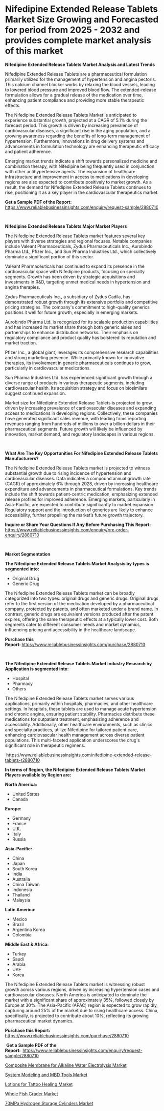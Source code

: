 <p><h1>Nifedipine Extended Release Tablets Market Size Growing and Forecasted for period from 2025 - 2032 and provides complete market analysis of this market</h1></p><p><strong>Nifedipine Extended Release Tablets Market Analysis and Latest Trends</strong></p>
<p><p>Nifedipine Extended Release Tablets are a pharmaceutical formulation primarily utilized for the management of hypertension and angina pectoris. This calcium channel blocker works by relaxing the blood vessels, leading to lowered blood pressure and improved blood flow. The extended-release formulation allows for a gradual release of the medication over time, enhancing patient compliance and providing more stable therapeutic effects.</p><p>The Nifedipine Extended Release Tablets Market is anticipated to experience substantial growth, projected at a CAGR of 5.1% during the forecast period. This growth is driven by increasing prevalence of cardiovascular diseases, a significant rise in the aging population, and a growing awareness regarding the benefits of long-term management of hypertension. Furthermore, innovations in drug delivery systems and advancements in formulation technology are enhancing therapeutic efficacy and patient adherence.</p><p>Emerging market trends indicate a shift towards personalized medicine and combination therapy, with Nifedipine being frequently used in conjunction with other antihypertensive agents. The expansion of healthcare infrastructure and improvement in access to medications in developing regions are also expected to contribute positively to market growth. As a result, the demand for Nifedipine Extended Release Tablets continues to rise, positioning it as a key player in the cardiovascular therapeutics market.</p></p>
<p><strong>Get a Sample PDF of the Report:&nbsp;</strong> <a href="https://www.reliablebusinessinsights.com/enquiry/request-sample/2880710?utm_campaign=75&utm_medium=2&utm_source=Github&utm_content=ia&utm_term=12032025&utm_id=nifedipine-extended-release-tablets">https://www.reliablebusinessinsights.com/enquiry/request-sample/2880710</a></p>
<p>&nbsp;</p>
<p><strong>Nifedipine Extended Release Tablets Major Market Players</strong></p>
<p><p>The Nifedipine Extended Release Tablets market features several key players with diverse strategies and regional focuses. Notable companies include Valeant Pharmaceuticals, Zydus Pharmaceuticals Inc., Aurobindo Pharma Ltd., Pfizer Inc., and Sun Pharma Industries Ltd., which collectively dominate a significant portion of this sector.</p><p>Valeant Pharmaceuticals has continued to expand its presence in the cardiovascular space with Nifedipine products, focusing on specialty segments. Growth has been driven by strategic acquisitions and investments in R&D, targeting unmet medical needs in hypertension and angina therapies.</p><p>Zydus Pharmaceuticals Inc., a subsidiary of Zydus Cadila, has demonstrated robust growth through its extensive portfolio and competitive pricing strategies. The company's commitment to high-quality generics positions it well for future growth, especially in emerging markets.</p><p>Aurobindo Pharma Ltd. is recognized for its scalable production capabilities and has increased its market share through both generic aisles and partnerships to enhance distribution networks. Their emphasis on regulatory compliance and product quality has bolstered its reputation and market traction.</p><p>Pfizer Inc., a global giant, leverages its comprehensive research capabilities and strong marketing presence. While primarily known for innovative therapies, its involvement in generic pharmaceuticals continues to grow, particularly in cardiovascular medications.</p><p>Sun Pharma Industries Ltd. has experienced significant growth through a diverse range of products in various therapeutic segments, including cardiovascular health. Its acquisition strategy and focus on biosimilars suggest continued expansion.</p><p>Market size for Nifedipine Extended Release Tablets is projected to grow, driven by increasing prevalence of cardiovascular diseases and expanding access to medications in developing regions. Collectively, these companies have generated significant sales revenue, with leading firms reporting revenues ranging from hundreds of millions to over a billion dollars in their pharmaceutical segments. Future growth will likely be influenced by innovation, market demand, and regulatory landscapes in various regions.</p></p>
<p>&nbsp;</p>
<p><strong>What Are The Key Opportunities For Nifedipine Extended Release Tablets Manufacturers?</strong></p>
<p><p>The Nifedipine Extended Release Tablets market is projected to witness substantial growth due to rising incidence of hypertension and cardiovascular diseases. Data indicates a compound annual growth rate (CAGR) of approximately 6% through 2028, driven by increasing healthcare expenditure and advancements in pharmaceutical formulations. Key trends include the shift towards patient-centric medication, emphasizing extended release profiles for improved adherence. Emerging markets, particularly in Asia-Pacific, are expected to contribute significantly to market expansion. Regulatory support and the introduction of generics are likely to enhance accessibility, further propelling the market’s future growth trajectory.</p></p>
<p><strong>Inquire or Share Your Questions If Any Before Purchasing This Report:</strong> <a href="https://www.reliablebusinessinsights.com/enquiry/pre-order-enquiry/2880710?utm_campaign=75&utm_medium=2&utm_source=Github&utm_content=ia&utm_term=12032025&utm_id=nifedipine-extended-release-tablets">https://www.reliablebusinessinsights.com/enquiry/pre-order-enquiry/2880710</a></p>
<p>&nbsp;</p>
<p><strong>Market Segmentation</strong></p>
<p><strong>The Nifedipine Extended Release Tablets Market Analysis by types is segmented into:</strong></p>
<p><ul><li> Original Drug</li><li>Generic Drug </li></ul></p>
<p><p>The Nifedipine Extended Release Tablets market can be broadly categorized into two types: original drugs and generic drugs. Original drugs refer to the first version of the medication developed by a pharmaceutical company, protected by patents, and often marketed under a brand name. In contrast, generic drugs are equivalent versions produced after the patent expires, offering the same therapeutic effects at a typically lower cost. Both segments cater to different consumer needs and market dynamics, influencing pricing and accessibility in the healthcare landscape.</p></p>
<p><strong>Purchase this Report:&nbsp;</strong><a href="https://www.reliablebusinessinsights.com/purchase/2880710?utm_campaign=75&utm_medium=2&utm_source=Github&utm_content=ia&utm_term=12032025&utm_id=nifedipine-extended-release-tablets">https://www.reliablebusinessinsights.com/purchase/2880710</a></p>
<p>&nbsp;</p>
<p><strong>The Nifedipine Extended Release Tablets Market Industry Research by Application is segmented into:</strong></p>
<p><ul><li> Hospital</li><li>Pharmacy</li><li>Others </li></ul></p>
<p><p>The Nifedipine Extended Release Tablets market serves various applications, primarily within hospitals, pharmacies, and other healthcare settings. In hospitals, these tablets are used to manage acute hypertension and chronic angina, ensuring patient stability. Pharmacies distribute these medications for outpatient treatment, emphasizing adherence and accessibility. Additionally, other healthcare environments, such as clinics and specialty practices, utilize Nifedipine for tailored patient care, enhancing cardiovascular health management across diverse patient populations. This multi-faceted application underscores the drug's significant role in therapeutic regimens.</p></p>
<p><a href="https://www.reliablebusinessinsights.com/nifedipine-extended-release-tablets-r2880710?utm_campaign=75&utm_medium=2&utm_source=Github&utm_content=ia&utm_term=12032025&utm_id=nifedipine-extended-release-tablets">&nbsp;https://www.reliablebusinessinsights.com/nifedipine-extended-release-tablets-r2880710</a></p>
<p><strong>In terms of Region, the Nifedipine Extended Release Tablets Market Players available by Region are:</strong></p>
<p>
    <p> <strong> North America: </strong>
        <ul>
            <li>United States</li>
            <li>Canada</li>
        </ul>
        </p> 
    <p> <strong> Europe: </strong>
        <ul>
            <li>Germany</li>
            <li>France</li>
            <li>U.K.</li>
            <li>Italy</li>
            <li>Russia</li>
        </ul>
        </p> 
    <p> <strong> Asia-Pacific: </strong>
        <ul>
            <li>China</li>
            <li>Japan</li>
            <li>South Korea</li>
            <li>India</li>
            <li>Australia</li>
            <li>China Taiwan</li>
            <li>Indonesia</li>
            <li>Thailand</li>
            <li>Malaysia</li>
        </ul>
        </p> 
    <p> <strong> Latin America: </strong>
        <ul>
            <li>Mexico</li>
            <li>Brazil</li>
            <li>Argentina Korea</li>
            <li>Colombia</li>
        </ul>
        </p> 
    <p> <strong> Middle East & Africa: </strong>
        <ul>
            <li>Turkey</li>
            <li>Saudi</li>
            <li>Arabia</li>
            <li>UAE</li>
            <li>Korea</li>
        </ul>
    </p>
    </p>
<p><p>The Nifedipine Extended Release Tablets market is witnessing robust growth across various regions, driven by increasing hypertension cases and cardiovascular diseases. North America is anticipated to dominate the market with a significant share of approximately 35%, followed closely by Europe at 30%. The Asia-Pacific (APAC) region is expected to grow rapidly, capturing around 25% of the market due to rising healthcare access. China, specifically, is projected to contribute about 10%, reflecting its growing pharmaceutical market dynamics.</p></p>
<p><strong>Purchase this Report: </strong><a href="https://www.reliablebusinessinsights.com/purchase/2880710?utm_campaign=75&utm_medium=2&utm_source=Github&utm_content=ia&utm_term=12032025&utm_id=nifedipine-extended-release-tablets">https://www.reliablebusinessinsights.com/purchase/2880710</a></p>
<p>&nbsp;<strong>Get a Sample PDF of the Report:&nbsp;&nbsp;</strong><a href="https://www.reliablebusinessinsights.com/enquiry/request-sample/2880710?utm_campaign=75&utm_medium=2&utm_source=Github&utm_content=ia&utm_term=12032025&utm_id=nifedipine-extended-release-tablets">https://www.reliablebusinessinsights.com/enquiry/request-sample/2880710</a></p>
<p><strong></strong></p>
<p><p><a href="https://github.com/qianyateina/Market-Research-Report-List-1/blob/main/composite-membrane-for-alkaline-water-electrolysis-market.md?utm_campaign=75&utm_medium=2&utm_source=Github&utm_content=ia&utm_term=12032025&utm_id=nifedipine-extended-release-tablets">Composite Membrane for Alkaline Water Electrolysis Market</a></p><p><a href="https://github.com/kavechoxo/Market-Research-Report-List-1/blob/main/system-modeling-and-mbd-tools-market.md?utm_campaign=75&utm_medium=2&utm_source=Github&utm_content=ia&utm_term=12032025&utm_id=nifedipine-extended-release-tablets">System Modeling and MBD Tools Market</a></p><p><a href="https://github.com/jensanohishi/Market-Research-Report-List-1/blob/main/lotions-for-tattoo-healing-market.md?utm_campaign=75&utm_medium=2&utm_source=Github&utm_content=ia&utm_term=12032025&utm_id=nifedipine-extended-release-tablets">Lotions for Tattoo Healing Market</a></p><p><a href="https://github.com/ebalabenoot/Market-Research-Report-List-1/blob/main/whole-fish-grader-market.md?utm_campaign=75&utm_medium=2&utm_source=Github&utm_content=ia&utm_term=12032025&utm_id=nifedipine-extended-release-tablets">Whole Fish Grader Market</a></p><p><a href="https://github.com/gavalegeyndt26/Market-Research-Report-List-1/blob/main/70mpa-hydrogen-storage-cylinders-market.md?utm_campaign=75&utm_medium=2&utm_source=Github&utm_content=ia&utm_term=12032025&utm_id=nifedipine-extended-release-tablets">70MPa Hydrogen Storage Cylinders Market</a></p></p>